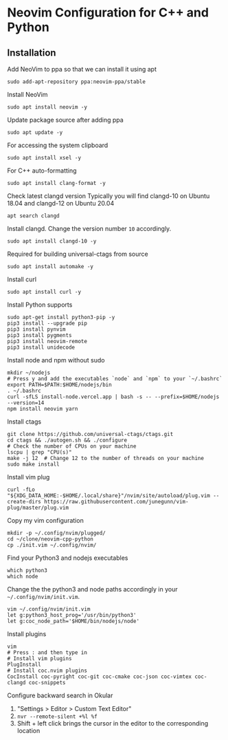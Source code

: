 # Neovim Configuration for C++ and Python

## Installation

Add NeoVim to ppa so that we can install it using apt
```
sudo add-apt-repository ppa:neovim-ppa/stable
```

Install NeoVim
```
sudo apt install neovim -y
```

Update package source after adding ppa
```
sudo apt update -y
```

For accessing the system clipboard
```
sudo apt install xsel -y
```

For C++ auto-formatting
```
sudo apt install clang-format -y
```

Check latest clangd version Typically you will find clangd-10 on Ubuntu 18.04 and clangd-12 on Ubuntu 20.04
```
apt search clangd
```

Install clangd. Change the version number `10` accordingly. 
```
sudo apt install clangd-10 -y
```

Required for building universal-ctags from source
```
sudo apt install automake -y
```

Install curl
```
sudo apt install curl -y
```

Install Python supports
```
sudo apt-get install python3-pip -y
pip3 install --upgrade pip
pip3 install pynvim
pip3 install pygments
pip3 install neovim-remote
pip3 install unidecode
```

Install node and npm without sudo
```
mkdir ~/nodejs
# Press y and add the executables `node` and `npm` to your `~/.bashrc`
export PATH=$PATH:$HOME/nodejs/bin
. ~/.bashrc
curl -sfLS install-node.vercel.app | bash -s -- --prefix=$HOME/nodejs --version=14
npm install neovim yarn
```

Install ctags
```
git clone https://github.com/universal-ctags/ctags.git
cd ctags && ./autogen.sh && ./configure
# Check the number of CPUs on your machine
lscpu | grep "CPU(s)"
make -j 12  # Change 12 to the number of threads on your machine
sudo make install
```

Install vim plug
```
curl -fLo "${XDG_DATA_HOME:-$HOME/.local/share}"/nvim/site/autoload/plug.vim --create-dirs https://raw.githubusercontent.com/junegunn/vim-plug/master/plug.vim
```

Copy my vim configuration
```
mkdir -p ~/.config/nvim/plugged/
cd ~/clone/neovim-cpp-python
cp ./init.vim ~/.config/nvim/
```

Find your Python3 and nodejs executables
```
which python3
which node
```

Change the the python3 and node paths accordingly in your `~/.config/nvim/init.vim`.
```
vim ~/.config/nvim/init.vim
let g:python3_host_prog='/usr/bin/python3'
let g:coc_node_path='$HOME/bin/nodejs/node'
```
Install plugins
```
vim
# Press : and then type in
# Install vim plugins
PlugInstall
# Install coc.nvim plugins
CocInstall coc-pyright coc-git coc-cmake coc-json coc-vimtex coc-clangd coc-snippets
```

Configure backward search in Okular

1. "Settings > Editor > Custom Text Editor"
2. `nvr --remote-silent +%l %f`
3. Shift + left click brings the cursor in the editor to the corresponding location
